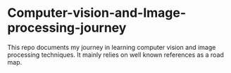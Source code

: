# Computer-vision-and-Image-processing-journey
This repo documents my journey in learning computer vision and image processing techniques. It mainly relies on well known references as a road map. 
